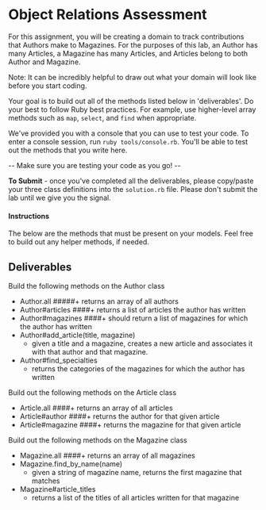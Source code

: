# Object Relations Assessment

For this assignment, you will be creating a domain to track contributions that Authors make to Magazines. For the purposes of this lab, an Author has many Articles, a Magazine has many Articles, and Articles belong to both Author and Magazine.

Note: It can be incredibly helpful to draw out what your domain will look like before you start coding.

Your goal is to build out all of the methods listed below in 'deliverables'. Do your best to follow Ruby best practices. For example, use higher-level array methods such as `map`, `select`, and `find` when appropriate.

We've provided you with a console that you can use to test your code. To enter a console session, run `ruby tools/console.rb`. You'll be able to test out the methods that you write here.

  --  Make sure you are testing your code as you go! --

**To Submit** - once you've completed all the deliverables, please copy/paste your three class definitions into the `solution.rb` file. Please don't submit the lab until we give you the signal.

#### Instructions

The below are the methods that must be present on your models. Feel free to build out any helper methods, if needed.

## Deliverables

Build the following methods on the Author class

+ Author.all
  #####+ returns an array of all authors
+ Author#articles
  ####+ returns a list of articles the author has written
+ Author#magazines
  ####+ should return a list of magazines for which the author has written  
+ Author#add_article(title, magazine)
  + given a title and a magazine, creates a new article and associates it with that author and that magazine.
+  Author#find_specialties
   + returns the categories of the magazines for which the author has written

Build out the following methods on the Article class

+ Article.all
  ####+ returns an array of all articles
+ Article#author
  ####+ returns the author for that given article
+ Article#magazine
  ####+ returns the magazine for that given article

Build out the following methods on the Magazine class

+ Magazine.all
  ####+ returns an array of all magazines
+ Magazine.find_by_name(name)
  + given a string of magazine name, returns the first magazine that matches
+ Magazine#article_titles
  + returns a list of the titles of all articles written for that magazine
